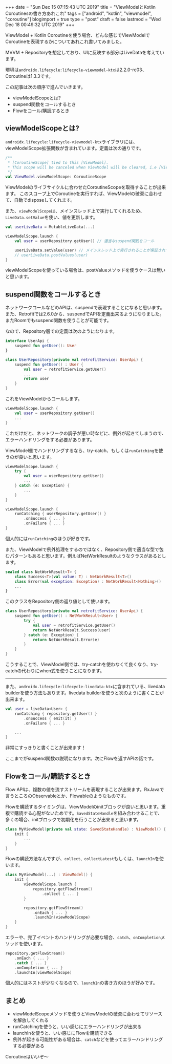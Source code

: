 +++
date = "Sun Dec 15 07:15:43 UTC 2019"
title = "ViewModelとKotlin Coroutinesの書き方あれこれ"
tags = ["android", "kotlin", "viewmodel", "coroutine"]
blogimport = true
type = "post"
draft = false
lastmod = "Wed Dec 18 00:49:32 UTC 2019"
+++

ViewModel + Kotlin Coroutineを使う場合、どんな感じでViewModelでCoroutineを表現するかについてあれこれ書いてみました。

MVVM + Repositoryを想定しており、UIに反映する部分はLiveDataを考えています。

環境は`androidx.lifecycle:lifecycle-viewmodel-ktx`は2.2.0-rc03、Coroutineは1.3.3です。

この記事は次の順序で進んでいきます。

- viewModelScopeとは?
- suspend関数をコールするとき
- Flowをコール/購読するとき

## viewModelScopeとは?

`androidx.lifecycle:lifecycle-viewmodel-ktx`ライブラリには、viewModelScope拡張関数が含まれています。定義は次の通りです。

```kotlin
/**
 * [CoroutineScope] tied to this [ViewModel].
 * This scope will be canceled when ViewModel will be cleared, i.e [ViewModel.onCleared] is called
 */
val ViewModel.viewModelScope: CoroutineScope
```

ViewModelのライフサイクルに合わせたCoroutineScopeを取得することが出来ます。
このスコープ上でCoroutineを実行すれば、ViewModelの破棄に合わせて、自動でdisposeしてくれます。

また、`viewModelScope`は、メインスレッド上で実行してくれるため、`LiveData.setValue`を使い、値を更新します。

```kotlin
val userLiveData = MutableLiveData(...)

viewModelScope.launch {
    val user = userRepository.getUser() // 適当なsuspend関数をコール

    userLiveData.setValue(user) // メインスレッド上で実行されることが保証されているのでsetValueを使う
    // userLiveData.postValues(user)
}
```

viewModelScopeを使っている場合は、postValueメソッドを使うケースは無いと思います。


## suspend関数をコールするとき

ネットワークコールなどのAPIは、suspendで表現することになると思います。
また、Retrofitでは2.6.0から、suspendでAPIを定義出来るようになりました。またRoomでもsuspend関数を使うことが可能です。

なので、Repository層での定義は次のようになります。

```kotlin
interface UserApi {
    suspend fun getUser(): User
}

class UserRepository(private val retrofitService: UserApi) {
    suspend fun getUser() : User {
        val user = retrofitService.getUser()
        ...
        return user
    }
}
```

これをViewModelからコールします。

```kotlin
viewModelScope.launch {
    val user = userRepository.getUser()
    ...
}
```

これだけだと、ネットワークの調子が悪い時などに、例外が起きてしまうので、エラーハンドリングをする必要があります。

ViewModel側でハンドリングするなら、try-catch、もしくは`runCatching`を使うのが良いと思います。

```kotlin
viewModelScope.launch {
    try {
        val user = userRepository.getUser()
        ...
    } catch (e: Exception) {
        ...
    }
}
```

```kotlin
viewModelScope.launch {
    runCatching { userRepository.getUser() }
        .onSuccess { ... }
        .onFailure { ... }
}
```

個人的には`runCatching`のほうが好きです。

また、ViewModelで例外処理をするのではなく、Repository側で適当な型で包むパターンもあると思います。例えばNetWorkResultのようなクラスがあるとします。

```kotlin
sealed class NetWorkResult<T> {
    class Success<T>(val value: T) : NetWorkResult<T>()
    class Error(val exception: Exception) : NetWorkResult<Nothing>()
    ...
}
```

このクラスをRepository側の返り値として使います。

```kotlin
class UserRepository(private val retrofitService: UserApi) {
    suspend fun getUser() : NetWorkResult<User> {
        try {
            val user = retrofitService.getUser()
            return NetWorkResult.Success(user)
        } catch (e: Exception) {
            return NetWorkResult.Error(e)
        }
    }
}
```

こうすることで、ViewModel側では、try-catchを使わなくて良くなり、try-catchの代わりにwhen式を使うことになります。

---

また、`androidx.lifecycle:lifecycle-livedata-ktx`に含まれている、livedata builderを使う方法もあります。livedata builderを使うと次のように書くことが出来ます。

```kotlin
val user = liveData<User> {
    runCatching { repository.getUser() }
        .onSuccess { emit(it) }
        .onFailure { ... }

    ...
}
```

非常にすっきりと書くことが出来ます！

ここまでがsuspend関数の説明になります。次にFlowを返すAPIの話です。

## Flowをコール/購読するとき

Flow APIは、複数の値を流すストリームを表現することが出来ます。RxJavaで言うところのObservableとか、Flowableのようなものです。

Flowを購読するタイミングは、ViewModelのinitブロックが良いと思います。重複で購読する心配がないためです。`SavedStateHandle`を組み合わせることで、多くの場合、initブロックで初期化を行うことが出来ると思います。

```kotlin
class MyViewModel(private val state: SavedStateHandle) : ViewModel() {
    init {
        ...
    }
}
```

Flowの購読方法なんですが、`collect、collectLatest`もしくは、`launchIn`を使います。

```kotlin
class MyViewModel(...) : ViewModel() {
    init {
        viewModelScope.launch {
            repository.getFlowStream()
                .collect { ... }
        }

        repository.getFlowStream()
            .onEach { ... }
            .launchIn(viewModelScope)
    }
}
```

エラーや、完了イベントのハンドリングが必要な場合、`catch`、`onCompletion`メソッドを使います。

```kotlin
repository.getFlowStream()
    .onEach { ... }
    .catch { ... }
    .onCompletion { ... }
    .launchIn(viewModelScope)
```

個人的にはネストが少なくなるので、`launchIn`の書き方のほうが好みです。


## まとめ

- viewModelScopeメソッドを使うとViewModelの破棄に合わせてリソースを解放してくれる
- runCatchingを使うと、いい感じにエラーハンドリングが出来る
- launchInを使うと、いい感じにFlowを購読できる
- 例外が起きる可能性がある場合は、`catch`などを使ってエラーハンドリングする必要がある

Coroutineはいいぞ〜
